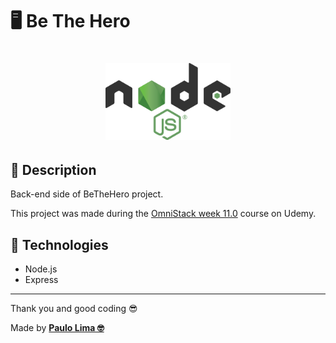# 🖥️ Be The Hero

<h1 align="center">
  <img src=".github/logo.png" width="200px" />
</h1>

## 🔎️ Description
Back-end side of BeTheHero project.

This project was made during the <a href="https://rocketseat.com.br/">OmniStack week 11.0</a> course on Udemy.

## 🚀️ Technologies

- Node.js
- Express
 
---

Thank you and good coding 😎️

Made by **<a href="https://paulophlp.github.io/portfolio/" target="__blank">Paulo Lima 🤓️</a>**